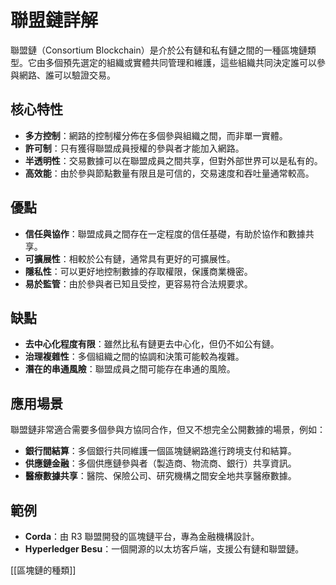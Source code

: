 # 聯盟鏈詳解

聯盟鏈（Consortium Blockchain）是介於公有鏈和私有鏈之間的一種區塊鏈類型。它由多個預先選定的組織或實體共同管理和維護，這些組織共同決定誰可以參與網路、誰可以驗證交易。

## 核心特性

*   **多方控制**：網路的控制權分佈在多個參與組織之間，而非單一實體。
*   **許可制**：只有獲得聯盟成員授權的參與者才能加入網路。
*   **半透明性**：交易數據可以在聯盟成員之間共享，但對外部世界可以是私有的。
*   **高效能**：由於參與節點數量有限且是可信的，交易速度和吞吐量通常較高。

## 優點

*   **信任與協作**：聯盟成員之間存在一定程度的信任基礎，有助於協作和數據共享。
*   **可擴展性**：相較於公有鏈，通常具有更好的可擴展性。
*   **隱私性**：可以更好地控制數據的存取權限，保護商業機密。
*   **易於監管**：由於參與者已知且受控，更容易符合法規要求。

## 缺點

*   **去中心化程度有限**：雖然比私有鏈更去中心化，但仍不如公有鏈。
*   **治理複雜性**：多個組織之間的協調和決策可能較為複雜。
*   **潛在的串通風險**：聯盟成員之間可能存在串通的風險。

## 應用場景

聯盟鏈非常適合需要多個參與方協同合作，但又不想完全公開數據的場景，例如：

*   **銀行間結算**：多個銀行共同維護一個區塊鏈網路進行跨境支付和結算。
*   **供應鏈金融**：多個供應鏈參與者（製造商、物流商、銀行）共享資訊。
*   **醫療數據共享**：醫院、保險公司、研究機構之間安全地共享醫療數據。

## 範例

*   **Corda**：由 R3 聯盟開發的區塊鏈平台，專為金融機構設計。
*   **Hyperledger Besu**：一個開源的以太坊客戶端，支援公有鏈和聯盟鏈。

[[區塊鏈的種類]]
